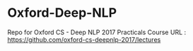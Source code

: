 # Oxford-Deep-NLP
Repo for Oxford CS - Deep NLP 2017 Practicals
Course URL : https://github.com/oxford-cs-deepnlp-2017/lectures
